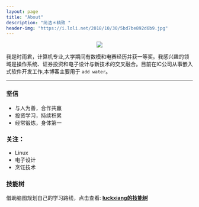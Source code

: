 ```yaml
---
layout: page
title: "About"
description: "简洁＊精致 "
header-img: "https://i.loli.net/2018/10/30/5bd7be892d6b9.jpg"
---
```



<center>
    <p><img src="https://i.loli.net/2018/10/30/5bd7be54da44d.png" align="center"></p>
</center>


我是时雨君，计算机专业,大学期间有数模和电赛经历并获一等奖。我感兴趣的领域是操作系统、证券投资和电子设计与新技术的交叉融合。目前在IC公司从事嵌入式软件开发工作,本博客主要用于 `add water`。

-----

### 坚信

 - 与人为善，合作共赢
 - 投资学习，持续积累
 - 经常锻炼，身体第一

### 关注：

 - Linux
 - 电子设计
 - 烹饪技术


### 技能树
借助脑图规划自己的学习路线，点击查看: [**luckxiang的技能树**](http://naotu.baidu.com/file/da4c09daaf0f2378bb957952370aba0a?token=7fe343acd9207b91)

